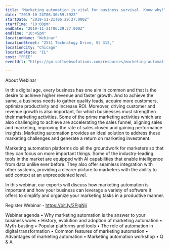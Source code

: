 ```yaml
---
title: "Marketing automation is vital for business survival. Know why!"
date: "2019-10-24T06:30:59.592Z"
startDate: "2019-11-21T06:29:27.000Z"
startTime: "10:00pm"
endDate: "2019-11-21T06:29:27.000Z"
endTime: "10:45pm"
locationName: "Webinar"
locationStreet: "2531 Technology Drive, St 312,"
locationCity: "Chicago"
locationState: "IL"
cost: "FREE"
eventUrl: "https://go.softwebsolutions.com/resources/marketing-automation-implementation.html"

---
```


About Webinar

In this digital age, every business has one aim in common and that is the desire to achieve higher revenue and faster growth. And to achieve the same, a business needs to gather quality leads, acquire more customers, optimize productivity and increase ROI. Moreover, driving customer and revenue growth is also important, for which businesses must strengthen their marketing activities. Some of the prime marketing activities which are also challenging to achieve are accelerating the sales funnel, aligning sales and marketing, improving the rate of sales closed and gaining performance insights. Marketing automation provides an ideal solution to address these marketing challenges and generate a return on marketing investment.

Marketing automation platforms do all the groundwork for marketers so that they can focus on more important things. Some of the industry-leading tools in the market are equipped with AI capabilities that enable intelligence from data unlike ever before. They also offer seamless integration with other systems, providing a clearer picture to marketers with the ability to add context at an unprecedented level.

In this webinar, our experts will discuss how marketing automation is important and how your business can leverage a variety of software it offers to simplify and organize your marketing tasks in a productive manner.

Register Webinar - https://bit.ly/2PigNjj

Webinar agenda
•	Why marketing automation is the answer to your business woes
•	History, evolution and adoption of marketing automation
•	Myth-busting
•	Popular platforms and tools
•	The role of automation in digital transformation
•	Common features of marketing automation
•	Advantages of marketing automation
•	Marketing automation workshop
•	Q & A



